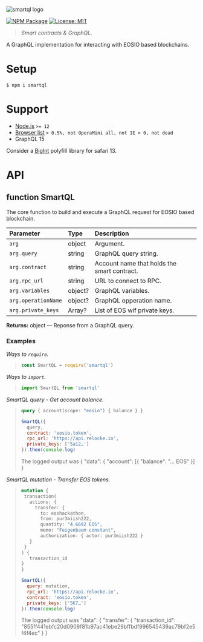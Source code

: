 ![smartql logo](https://raw.githubusercontent.com/pur3miish/smartql/main/static/smartql.svg)

[![NPM Package](https://img.shields.io/npm/v/smartql.svg)](https://www.npmjs.org/package/smartql) [![License: MIT](https://img.shields.io/badge/License-MIT-yellow.svg)](https://github.com/pur3miish/smartql/blob/main/LICENSE)

> _Smart contracts & GraphQL._

A GraphQL implementation for interacting with EOSIO based blockchains.

# Setup

```shell
$ npm i smartql
```

# Support

- [Node.js](https://nodejs.org/en/) `>= 12`
- [Browser list](https://github.com/browserslist/browserslist) `> 0.5%, not OperaMini all, not IE > 0, not dead`
- GraphQL 15

Consider a [BigInt](https://caniuse.com/?search=bigint) polyfill library for safari 13.

# API

## function SmartQL

The core function to build and execute a GraphQL request for EOSIO based blockchain.

| Parameter | Type | Description |
| :-- | :-- | :-- |
| `arg` | object | Argument. |
| `arg.query` | string | GraphQL query string. |
| `arg.contract` | string | Account name that holds the smart contract. |
| `arg.rpc_url` | string | URL to connect to RPC. |
| `arg.variables` | object? | GraphQL variables. |
| `arg.operationName` | object? | GraphQL opperation name. |
| `arg.private_keys` | Array<string>? | List of EOS wif private keys. |

**Returns:** object — Reponse from a GraphQL query.

### Examples

_Ways to `require`._

> ```js
> const SmartQL = require('smartql')
> ```

_Ways to `import`._

> ```js
> import SmartQL from 'smartql'
> ```

_SmartQL query - Get account balance._

> ```GraphQL
> query { account(scope: "eosio") { balance } }
> ```
>
> ```js
> SmartQL({
>   query,
>   contract: 'eosio.token',
>   rpc_url: 'https://api.relocke.io',
>   private_keys: ['5a12…']
> }).then(console.log)
> ```
>
> The logged output was { "data": { "account": \[{ "balance": "… EOS" }] }

_SmartQL mutation - Transfer EOS tokens._

> ```GraphQL
> mutation {
>  transaction(
>    actions: {
>      transfer: {
>        to: eoshackathon,
>        from: pur3miish222,
>        quantity: "4.6692 EOS",
>        memo: "Feigenbaum constant",
>        authorization: { actor: pur3miish222 }
>    }
>  }
> ) {
>    transaction_id
> }
> }
> ```
>
> ```js
> SmartQL({
>   query: mutation,
>   rpc_url: 'https://api.relocke.io',
>   contract: 'eosio.token',
>   private_keys: ['5K7…']
> }).then(console.log)
> ```
>
> The logged output was "data": { "transfer": { "transaction_id": "855ff441ebfc20d0909f81b97ac41ebe29bffbdf996545439ac79bf2e5f4f4ec" } }
